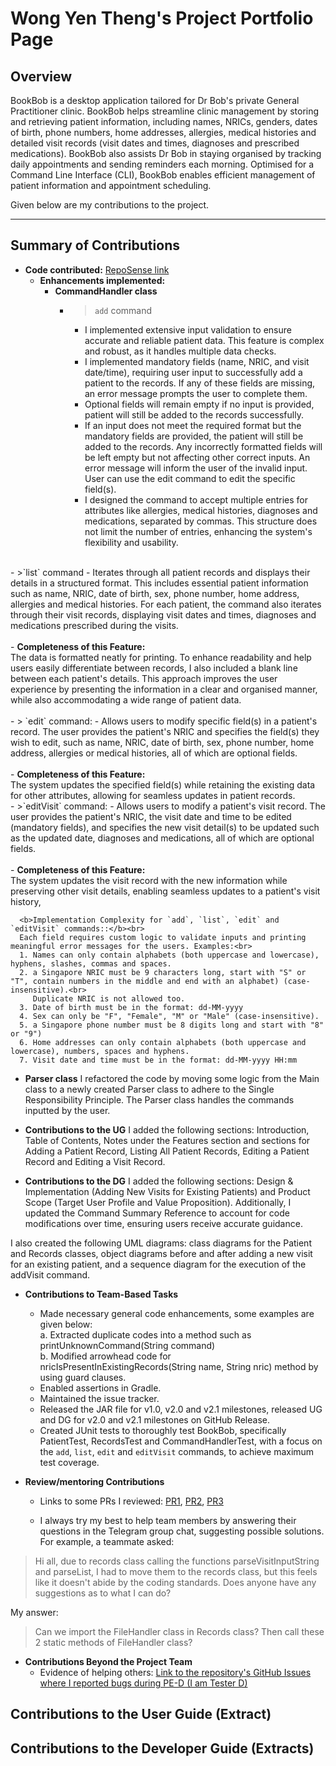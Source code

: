 # Wong Yen Theng's Project Portfolio Page

## Overview
BookBob is a desktop application tailored for Dr Bob's private General Practitioner clinic. BookBob helps
streamline clinic management by storing and retrieving patient information, including names, NRICs, genders, dates of
birth, phone numbers, home addresses, allergies, medical histories and detailed visit records (visit dates and times,
diagnoses and prescribed medications). BookBob also assists Dr Bob in staying organised by tracking daily appointments 
and sending reminders each morning. Optimised for a Command Line Interface (CLI), BookBob enables efficient management 
of patient information and appointment scheduling.

Given below are my contributions to the project.

---
## Summary of Contributions
- <b>Code contributed:</b> [RepoSense link](https://nus-cs2113-ay2425s1.github.io/tp-dashboard/?search=yentheng0110&breakdown=true&sort=groupTitle%20dsc&sortWithin=title&since=2024-09-20&timeframe=commit&mergegroup=&groupSelect=groupByRepos&checkedFileTypes=docs~functional-code~test-code~other)
  - <b>Enhancements implemented:</b>
    - <b>CommandHandler class</b><br>
      - >`add` command
        - I implemented extensive input validation to ensure accurate and reliable patient data. This feature is 
  complex and robust, as it handles multiple data checks. 
        - I implemented mandatory fields (name, NRIC, and visit date/time), requiring user input to successfully add a patient 
     to the records. If any of these fields are missing, an error message prompts the user to complete them.
        - Optional fields will remain empty if no input is provided, patient will still be added to the records successfully. 
        - If an input does not meet the required format but the mandatory fields are provided, the patient will still be
        added to the records. Any incorrectly formatted fields will be left empty but not affecting other correct inputs.
        An error message will inform the user of the invalid input. User can use the edit command to edit the specific field(s).
        - I designed the command to accept multiple entries for attributes like allergies, medical histories, diagnoses and 
medications, separated by commas. This structure does not limit the number of entries, enhancing the system's flexibility and usability.<br>
<br>
      - >`list` command
        - Iterates through all patient records and displays their details in a structured format. This includes essential 
        patient information such as name, NRIC, date of birth, sex, phone number, home address, allergies and medical 
        histories. For each patient, the command also iterates through their visit records, displaying visit dates and 
        times, diagnoses and medications prescribed during the visits.<br>
        <br>
        - <b>Completeness of this Feature:</b><br>
        The data is formatted neatly for printing. To enhance readability and help users easily differentiate between 
        records, I also included a blank line between each patient's details. This approach improves the user experience by presenting 
        the information in a clear and organised manner, while also accommodating a wide range of patient data.<br>
        <br>
      - > `edit` command: 
        - Allows users to modify specific field(s) in a patient's record. The user provides the patient's NRIC and 
        specifies the field(s) they wish to edit, such as name, NRIC, date of birth, sex, phone number, home address, 
        allergies or medical histories, all of which are optional fields.<br>
         <br>
        - <b>Completeness of this Feature:</b><br>
        The system updates the specified field(s) while retaining the existing data for other attributes, allowing for 
        seamless updates in patient records. 
       <br>
      - >`editVisit` command: 
        - Allows users to modify a patient's visit record. The user provides the patient's NRIC, the visit date and time
        to be edited (mandatory fields), and specifies the new visit detail(s) to be updated such as the updated date, 
        diagnoses and medications, all of which are optional fields.<br>
        <br>
        - <b>Completeness of this Feature:</b><br>
        The system updates the visit record with the new information while preserving other visit details, enabling 
        seamless updates to a patient's visit history, 

      <b>Implementation Complexity for `add`, `list`, `edit` and `editVisit` commands::</b><br>
      Each field requires custom logic to validate inputs and printing meaningful error messages for the users. Examples:<br>
      1. Names can only contain alphabets (both uppercase and lowercase), hyphens, slashes, commas and spaces.
      2. a Singapore NRIC must be 9 characters long, start with "S" or "T", contain numbers in the middle and end with an alphabet) (case-insensitive).<br>
         Duplicate NRIC is not allowed too.
      3. Date of birth must be in the format: dd-MM-yyyy 
      4. Sex can only be "F", "Female", "M" or "Male" (case-insensitive).
      5. a Singapore phone number must be 8 digits long and start with "8" or "9")
      6. Home addresses can only contain alphabets (both uppercase and lowercase), numbers, spaces and hyphens. 
      7. Visit date and time must be in the format: dd-MM-yyyy HH:mm
  
  - <b>Parser class</b>
I refactored the code by moving some logic from the Main class to a newly created Parser class to adhere to the Single
Responsibility Principle. The Parser class handles the commands inputted by the user.

- <b>Contributions to the UG</b>
I added the following sections: Introduction, Table of Contents, Notes under the Features section and sections for
Adding a Patient Record, Listing All Patient Records, Editing a Patient Record and Editing a Visit Record.

- <b>Contributions to the DG</b>
I added the following sections: Design & Implementation (Adding New Visits for Existing Patients) and Product Scope 
(Target User Profile and Value Proposition). Additionally, I updated the Command Summary Reference to account for code 
modifications over time, ensuring users receive accurate guidance.

I also created the following UML diagrams: class diagrams for the Patient and Records classes, object diagrams before 
and after adding a new visit for an existing patient, and a sequence diagram for the execution of the addVisit command.

- <b>Contributions to Team-Based Tasks</b>
   - Made necessary general code enhancements, some examples are given below:<br>
a. Extracted duplicate codes into a method such as printUnknownCommand(String command)<br>
b. Modified arrowhead code for nricIsPresentInExistingRecords(String name, String nric) method by using guard clauses.
   - Enabled assertions in Gradle. 
   - Maintained the issue tracker. 
   - Released the JAR file for v1.0, v2.0 and v2.1 milestones, released UG and DG for v2.0 and v2.1 milestones on GitHub Release.
   - Created JUnit tests to thoroughly test BookBob, specifically PatientTest, RecordsTest and CommandHandlerTest, with a 
focus on the `add`, `list`, `edit` and `editVisit` commands, to achieve maximum test coverage.<br>

- <b>Review/mentoring Contributions</b>
  - Links to some PRs I reviewed: [PR1](https://github.com/AY2425S1-CS2113-T10-2/tp/pull/138), 
  [PR2](https://github.com/AY2425S1-CS2113-T10-2/tp/pull/153),
  [PR3](https://github.com/AY2425S1-CS2113-T10-2/tp/pull/186)

  - I always try my best to help team members by answering their questions in the Telegram group chat, suggesting possible 
  solutions. For example, a teammate asked: 
> Hi all, due to records class calling the functions parseVisitInputString and parseList, I had to move them to the 
> records class, but this feels like it doesn't abide by the coding standards. Does anyone have any suggestions as to what I can do?

My answer:
> Can we import the FileHandler class in Records class? Then call these 2 static methods of FileHandler class?

- <b>Contributions Beyond the Project Team</b>
  - Evidence of helping others: [Link to the repository's GitHub Issues where I reported bugs during PE-D (I am Tester D)](https://github.com/AY2425S1-CS2113-T11-4/tp/issues?q=is%3Aopen+is%3Aissue)
  
## Contributions to the User Guide (Extract)

## Contributions to the Developer Guide (Extracts)

